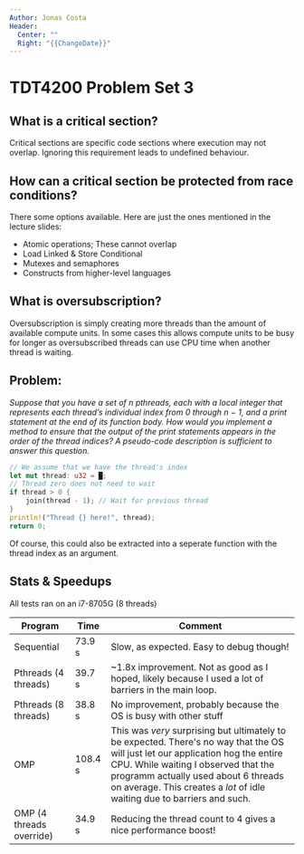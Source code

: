 ```yaml
---
Author: Jonas Costa
Header:
  Center: ""
  Right: "{{ChangeDate}}"
---
```


# TDT4200 Problem Set 3

## What is a critical section?

Critical sections are specific code sections where execution may not overlap. Ignoring this requirement leads to undefined behaviour.

## How can a critical section be protected from race conditions?

There some options available. Here are just the ones mentioned in the lecture slides:

- Atomic operations; These cannot overlap
- Load Linked & Store Conditional
- Mutexes and semaphores
- Constructs from higher-level languages

## What is oversubscription?

Oversubscription is simply creating more threads than the amount of available compute units. In some cases this allows compute units to be busy for longer as oversubscribed threads can use CPU time when another thread is waiting.

## Problem:

*Suppose that you have a set of n pthreads, each with a local integer that represents each thread’s individual index from 0 through n − 1, and a print statement at the end of its function body. How would you implement a method to ensure that the output of the print statements appears in the order of the thread indices? A pseudo-code description is sufficient to answer this question.*

```rust
// We assume that we have the thread's index
let mut thread: u32 = █;
// Thread zero does not need to wait
if thread > 0 {
    join(thread - 1); // Wait for previous thread
}
println!("Thread {} here!", thread);
return 0;

```

Of course, this could also be extracted into a seperate function with the thread index as an argument.

## Stats & Speedups

All tests ran on an i7-8705G (8 threads)

|Program|Time|Comment|
|-|-|-|
|Sequential|73.9 s|Slow, as expected. Easy to debug though!|
|Pthreads (4 threads)|39.7 s|~1.8x improvement. Not as good as I hoped, likely because I used a lot of barriers in the main loop.|
|Pthreads (8 threads)|38.8 s|No improvement, probably because the OS is busy with other stuff|
|OMP|108.4 s|This was *very* surprising but ultimately to be expected. There's no way that the OS will just let our application hog the entire CPU. While waiting I observed that the programm actually used about 6 threads on average. This creates a *lot* of idle waiting due to barriers and such.|
|OMP (4 threads override)|34.9 s|Reducing the thread count to 4 gives a nice performance boost!|

<div style="break-after:page"></div>